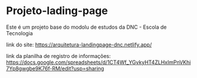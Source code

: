 # Projeto-lading-page

Este é um projeto base do modolu de estudos da DNC - Escola de Tecnologia

link do site: <https://arquitetura-landingpage-dnc.netlify.app/>

link da planilha de registro de informações: <https://docs.google.com/spreadsheets/d/1CT4Wf_YGvkyHT4ZLHxImPnVKhi7Yp8gwgbe9K76f-RM/edit?usp=sharing>
